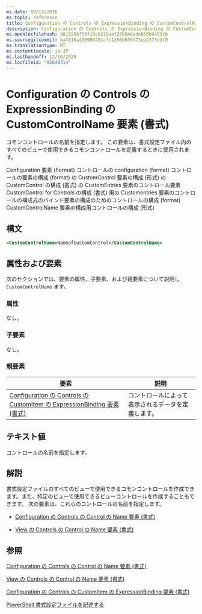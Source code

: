 ```yaml
---
ms.date: 09/13/2016
ms.topic: reference
title: Configuration の Controls の ExpressionBinding の CustomControlName 要素 (書式)
description: Configuration の Controls の ExpressionBinding の CustomControlName 要素 (書式)
ms.openlocfilehash: 3815956f59f19c0215aaf26b94dede656b9453cb
ms.sourcegitcommit: ba7315a496986451cfc1296b659d73ea2373d3f0
ms.translationtype: MT
ms.contentlocale: ja-JP
ms.lasthandoff: 12/10/2020
ms.locfileid: "92648314"
---
```

# <a name="customcontrolname-element-for-expressionbinding-for-controls-for-configuration-format"></a>Configuration の Controls の ExpressionBinding の CustomControlName 要素 (書式)

コモンコントロールの名前を指定します。 この要素は、書式設定ファイル内のすべてのビューで使用できるコモンコントロールを定義するときに使用されます。

Configuration 要素 (Format) コントロールの configuration (format) コントロールの要素の構成 (format) の CustomControl 要素の構成 (形式) の CustomControl の構成 (書式) の CustomEntries 要素のコントロール要素 CustomControl for Controls の構成 (書式) 用の Customentries 要素のコントロールの構成式のバインド要素の構成のためのコントロールの構成 (format) CustomControlName 要素の構成用コントロールの構成 (形式)

## <a name="syntax"></a>構文

```xml
<CustomControlName>NameofCustomControl</CustomControlName>
```

## <a name="attributes-and-elements"></a>属性および要素

次のセクションでは、要素の属性、子要素、および親要素について説明し `CustomControlName` ます。

### <a name="attributes"></a>属性

なし。

### <a name="child-elements"></a>子要素

なし。

### <a name="parent-elements"></a>親要素

|要素|説明|
|-------------|-----------------|
|[Configuration の Controls の CustomItem の ExpressionBinding 要素 (書式)](./expressionbinding-element-for-customitem-for-controls-for-configuration-format.md)|コントロールによって表示されるデータを定義します。|

## <a name="text-value"></a>テキスト値

コントロールの名前を指定します。

## <a name="remarks"></a>解説

書式設定ファイルのすべてのビューで使用できるコモンコントロールを作成できます。また、特定のビューで使用できるビューコントロールを作成することもできます。 次の要素は、これらのコントロールの名前を指定します。

- [Configuration の Controls の Control の Name 要素 (書式)](./name-element-for-control-for-controls-for-configuration-format.md)

- [View の Controls の Control の Name 要素 (書式)](./name-element-for-control-for-controls-for-view-format.md)

## <a name="see-also"></a>参照

[Configuration の Controls の Control の Name 要素 (書式)](./name-element-for-control-for-controls-for-configuration-format.md)

[View の Controls の Control の Name 要素 (書式)](./name-element-for-control-for-controls-for-view-format.md)

[Configuration の Controls の CustomItem の ExpressionBinding 要素 (書式)](./expressionbinding-element-for-customitem-for-controls-for-configuration-format.md)

[PowerShell 書式設定ファイルを記述する](./writing-a-powershell-formatting-file.md)
